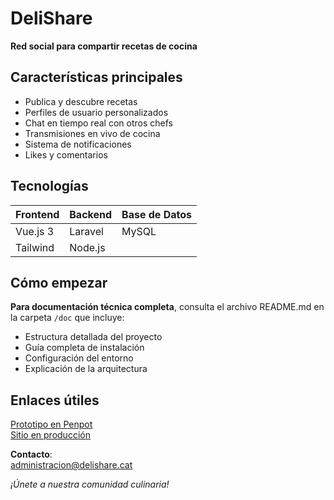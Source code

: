 
# DeliShare 


**Red social para compartir recetas de cocina**  

##  Características principales  
- Publica y descubre recetas  
- Perfiles de usuario personalizados  
- Chat en tiempo real con otros chefs  
- Transmisiones en vivo de cocina  
- Sistema de notificaciones  
- Likes y comentarios  

##  Tecnologías  
| Frontend | Backend | Base de Datos |  
|----------|---------|--------------|  
| Vue.js 3 | Laravel | MySQL |  
| Tailwind | Node.js |  |  

##  Cómo empezar  
**Para documentación técnica completa**, consulta el archivo README.md en la carpeta `/doc` que incluye:  
- Estructura detallada del proyecto  
- Guía completa de instalación  
- Configuración del entorno  
- Explicación de la arquitectura  

## Enlaces útiles  
[Prototipo en Penpot](https://design.penpot.app/#/view/96c4bd8e-df43-800f-8005-9d539a93bab0?page-id=96c4bd8e-df43-800f-8005-9d539a93bab1&section=interactions&index=0&share-id=790b4dba-cade-8121-8005-9d6d348cdc72)  
[Sitio en producción](https://delishare.cat)  

**Contacto**:  
administracion@delishare.cat



*¡Únete a nuestra comunidad culinaria!* 
